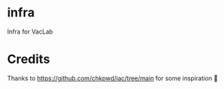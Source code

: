 # infra

Infra for VacLab

# Credits
Thanks to https://github.com/chkpwd/iac/tree/main for some inspiration 🙏
